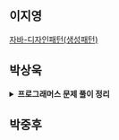 ## 이지영
[자바-디자인패턴(생성패턴)](https://velog.io/@jiyoungzero/%EC%8B%B1%EA%B8%80%ED%86%A4-%ED%8C%A9%ED%86%A0%EB%A6%AC-%ED%8C%A8%ED%84%B4#2-%ED%8C%A9%ED%86%A0%EB%A6%AC-%ED%8C%A8%ED%84%B4)

## 박상욱
<details>
  <summary><b>프로그래머스 문제 풀이 정리</b></summary>
  <div markdown="1">
    - <a href="https://www.notion.so/e8b82ede28094f4eb68a1bdbd07d8e5c?pvs=4">문제1</a> <br>
    - <a href="https://www.notion.so/29f54dbc141a49f99e787bdcdcb2825b?pvs=4">문제2</a><br>
    - <a href="https://www.notion.so/4c0330614afb403ba00a754826f9f634?pvs=4">문제3</a><br>
    - <a href="https://www.notion.so/a07607005b134c8b8b34206b8f0c0321?pvs=4">문제4</a><br>
    - <a href="https://www.notion.so/f121912a2e06447a8f937d769fef513a?pvs=4">문제5</a><br>
    - <a href="https://www.notion.so/204448a425b64529bac9fd80da6af0d6?pvs=4">문제6</a><br>
  </div>
</details>


## 박중후
